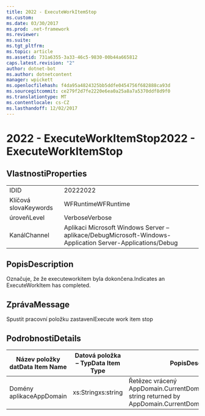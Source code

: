 ```yaml
---
title: 2022 - ExecuteWorkItemStop
ms.custom: 
ms.date: 03/30/2017
ms.prod: .net-framework
ms.reviewer: 
ms.suite: 
ms.tgt_pltfrm: 
ms.topic: article
ms.assetid: 731a6355-3a33-46c5-9830-00b44a665812
caps.latest.revision: "2"
author: dotnet-bot
ms.author: dotnetcontent
manager: wpickett
ms.openlocfilehash: f4da95a4824325bb5ddfe0454756f682888ca93d
ms.sourcegitcommit: ce279f2d7fe2220e6ea0a25a8a7a5370ddf8d9f0
ms.translationtype: MT
ms.contentlocale: cs-CZ
ms.lasthandoff: 12/02/2017
---
```

# <a name="2022---executeworkitemstop"></a><span data-ttu-id="edf13-102">2022 - ExecuteWorkItemStop</span><span class="sxs-lookup"><span data-stu-id="edf13-102">2022 - ExecuteWorkItemStop</span></span>
## <a name="properties"></a><span data-ttu-id="edf13-103">Vlastnosti</span><span class="sxs-lookup"><span data-stu-id="edf13-103">Properties</span></span>  
  
|||  
|-|-|  
|<span data-ttu-id="edf13-104">ID</span><span class="sxs-lookup"><span data-stu-id="edf13-104">ID</span></span>|<span data-ttu-id="edf13-105">2022</span><span class="sxs-lookup"><span data-stu-id="edf13-105">2022</span></span>|  
|<span data-ttu-id="edf13-106">Klíčová slova</span><span class="sxs-lookup"><span data-stu-id="edf13-106">Keywords</span></span>|<span data-ttu-id="edf13-107">WFRuntime</span><span class="sxs-lookup"><span data-stu-id="edf13-107">WFRuntime</span></span>|  
|<span data-ttu-id="edf13-108">úroveň</span><span class="sxs-lookup"><span data-stu-id="edf13-108">Level</span></span>|<span data-ttu-id="edf13-109">Verbose</span><span class="sxs-lookup"><span data-stu-id="edf13-109">Verbose</span></span>|  
|<span data-ttu-id="edf13-110">Kanál</span><span class="sxs-lookup"><span data-stu-id="edf13-110">Channel</span></span>|<span data-ttu-id="edf13-111">Aplikaci Microsoft Windows Server – aplikace/Debug</span><span class="sxs-lookup"><span data-stu-id="edf13-111">Microsoft-Windows-Application Server-Applications/Debug</span></span>|  
  
## <a name="description"></a><span data-ttu-id="edf13-112">Popis</span><span class="sxs-lookup"><span data-stu-id="edf13-112">Description</span></span>  
 <span data-ttu-id="edf13-113">Označuje, že že executeworkitem byla dokončena.</span><span class="sxs-lookup"><span data-stu-id="edf13-113">Indicates an ExecuteWorkItem has completed.</span></span>  
  
## <a name="message"></a><span data-ttu-id="edf13-114">Zpráva</span><span class="sxs-lookup"><span data-stu-id="edf13-114">Message</span></span>  
 <span data-ttu-id="edf13-115">Spustit pracovní položku zastavení</span><span class="sxs-lookup"><span data-stu-id="edf13-115">Execute work item stop</span></span>  
  
## <a name="details"></a><span data-ttu-id="edf13-116">Podrobnosti</span><span class="sxs-lookup"><span data-stu-id="edf13-116">Details</span></span>  
  
|<span data-ttu-id="edf13-117">Název položky dat</span><span class="sxs-lookup"><span data-stu-id="edf13-117">Data Item Name</span></span>|<span data-ttu-id="edf13-118">Datová položka – Typ</span><span class="sxs-lookup"><span data-stu-id="edf13-118">Data Item Type</span></span>|<span data-ttu-id="edf13-119">Popis</span><span class="sxs-lookup"><span data-stu-id="edf13-119">Description</span></span>|  
|--------------------|--------------------|-----------------|  
|<span data-ttu-id="edf13-120">Domény aplikace</span><span class="sxs-lookup"><span data-stu-id="edf13-120">AppDomain</span></span>|<span data-ttu-id="edf13-121">xs:String</span><span class="sxs-lookup"><span data-stu-id="edf13-121">xs:string</span></span>|<span data-ttu-id="edf13-122">Řetězec vrácený AppDomain.CurrentDomain.FriendlyName.</span><span class="sxs-lookup"><span data-stu-id="edf13-122">The string returned by AppDomain.CurrentDomain.FriendlyName.</span></span>|
